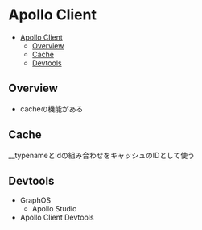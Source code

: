 # Apollo Client

- [Apollo Client](#apollo-client)
  - [Overview](#overview)
  - [Cache](#cache)
  - [Devtools](#devtools)

## Overview

- cacheの機能がある

## Cache

__typenameとidの組み合わせをキャッシュのIDとして使う

## Devtools

- GraphOS
  - Apollo Studio
- Apollo Client Devtools
